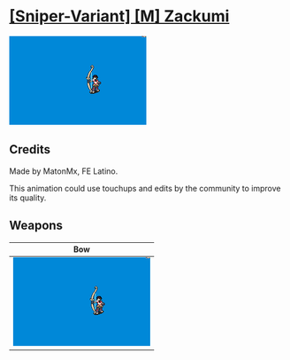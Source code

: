 # [\[Sniper-Variant\] \[M\] Zackumi](./)
 

<img src="./5.%20Bow/Bow_000.png" alt="[Sniper-Variant] [M] Zackumi standing" />

## Credits

Made by MatonMx, FE Latino.

This animation could use touchups and edits by the community to improve its quality.

## Weapons
 

|Bow |
|  :---: |
| <img alt="Bow animation" src="./5.%20Bow/Bow.gif" /> |
